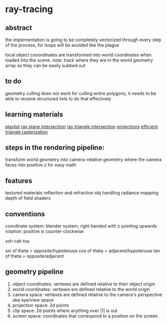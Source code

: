 # ray-tracing

## abstract
the implementation is going to be completely vectorized through every step of the process, for loops will be avoided like the plague



local object cooordinates are transformed into world coordinates
when loaded into the scene. note: track where they are in the
world geometry array so they can be easily subbed out

## to do
geometry culling does not work for culling entire polygons, it needs to be able to receive structured lists to do that effectively
## learning materials
[playlist](https://www.youtube.com/playlist?list=PLW3Zl3wyJwWN6V7IEb2BojFYOlgpryp1-)
[ray plane intersection](https://www.youtube.com/watch?v=fIu_8b2n8ZM&list=PLW3Zl3wyJwWN6V7IEb2BojFYOlgpryp1-&index=3)
[ray triangle intersection](https://www.youtube.com/watch?v=EZXz-uPyCyA&list=PLW3Zl3wyJwWN6V7IEb2BojFYOlgpryp1-&index=8)
[projections](https://www.youtube.com/watch?v=VTV1GTrrtBQ&list=PLW3Zl3wyJwWN6V7IEb2BojFYOlgpryp1-&index=6)
[efficient triangle rasterization](https://www.youtube.com/watch?v=PahbNFypubE)

## steps in the rendering pipeline:
transform world geometry into camera-relative geometry where the camera
faces into positive z for easy math


## features
textured materials
reflection and refraction
obj handling
radiance mapping
depth of field
shaders

## conventions

coordinate system: blender system,
right handed with z pointing upwards
rotation: positive is counter-clockwise

soh
cah
toa

sin of theta = opposite/hypotenuse
cos of theta = adjacent/hypotenuse
tan of theta = opposite/adjacent

## geometry  pipeline

1. object coordinates: vertexes are defined relative to their object origin
2. world coordinates: vertexes are defined relative to the world origin
3. camera space: vertexes are defined relative to the camera's perspective aka eye/view space
4. projection space: 2d points
4. clip space: 2d points where anything over |1| is out
5. screen space: coordinates that correspond to a position on the screen


